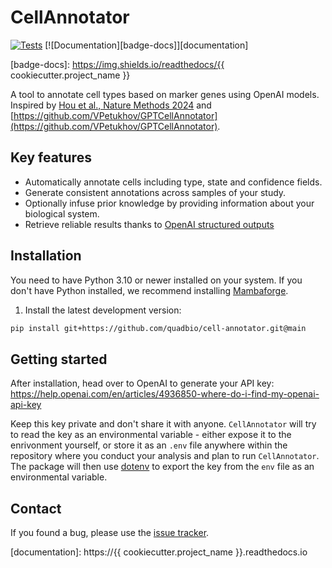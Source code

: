 # CellAnnotator

[![Tests][badge-tests]][tests]
[![Documentation][badge-docs]][documentation]

[badge-tests]: https://img.shields.io/github/actions/workflow/status/quadbio/cell-annotator/test.yaml?branch=main

[badge-docs]: https://img.shields.io/readthedocs/{{ cookiecutter.project_name }}

A tool to annotate cell types based on marker genes using OpenAI models. Inspired by [Hou et al., Nature Methods 2024](https://www.nature.com/articles/s41592-024-02235-4) and [https://github.com/VPetukhov/GPTCellAnnotator](https://github.com/VPetukhov/GPTCellAnnotator).

## Key features

-   Automatically annotate cells including type, state and confidence fields.
-   Generate consistent annotations across samples of your study.
-   Optionally infuse prior knowledge by providing information about your biological system.
-   Retrieve reliable results thanks to [OpenAI structured outputs](https://platform.openai.com/docs/guides/structured-outputs)

## Installation

You need to have Python 3.10 or newer installed on your system.
If you don't have Python installed, we recommend installing [Mambaforge][].

1. Install the latest development version:

```bash
pip install git+https://github.com/quadbio/cell-annotator.git@main
```

## Getting started

After installation, head over to OpenAI to generate your API key: https://help.openai.com/en/articles/4936850-where-do-i-find-my-openai-api-key

Keep this key private and don't share it with anyone. `CellAnnotator` will try to read the key as an environmental variable - either expose it to the enrivonment yourself, or store it as an `.env` file anywhere within the repository where you conduct your analysis and plan to run `CellAnnotator`. The package will then use [dotenv](https://pypi.org/project/python-dotenv/) to export the key from the `env` file as an environmental variable.

## Contact

If you found a bug, please use the [issue tracker][].

[mambaforge]: https://github.com/conda-forge/miniforge#mambaforge
[issue tracker]: https://github.com/quadbio/cell-annotator/issues
[tests]: https://github.com/quadbio/cell-annotator/actions/workflows/test.yml

[documentation]: https://{{ cookiecutter.project_name }}.readthedocs.io
